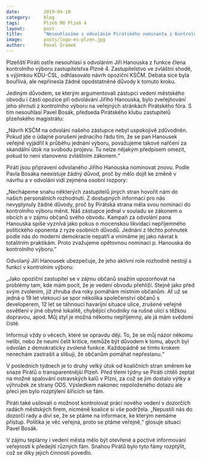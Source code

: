 ```yaml
---
date:         2019-04-10
category:     blog
tags:         Plzeň MO Plzeň 4
layout:       post
title:        "Nesouhlasíme s odvoláním Pirátského nominanta z Kontrolního výboru" 
image:        posts/logo-ms-plzen.jpg
author:       Pavel Šrámek
---
```


Plzeňští Piráti ostře nesouhlasí s odvoláním Jiří Hanouska z funkce člena kontrolního výboru zastupitelstva Plzně 4. Zastupitelstvo ve zvláštní shodě, s výjimkou KDU-ČSL, odhlasovalo návrh opoziční KSČM. Debata sice byla bouřlivá, ale nepřinesla žádné opodstatněné důvody k tomuto kroku.

Jediným důvodem, se kterým argumentovali zástupci vedení městského obvodu i části opozice při odvolávání Jiřího Hanouska, bylo zveřejňování jeho shrnutí z kontrolního výboru na veřejných stránkách Pirátského fóra. S tím nesouhlasí Pavel Bosák, předseda Pirátského klubu zastupitelů plzeňského magistrátu:

„Návrh KSČM na odvolání našeho zástupce nebyl uspokojivě zdůvodněn. Pokud jde o údajné porušení jednacího řádu tím, že se pan Hanousek veřejně vyjádřil k průběhu jednání výboru, považujeme takové nařčení za skandální útok na svobodu projevu. Tu nelze nějakým předpisem omezit, pokud to není stanoveno zvláštním zákonem.“

Piráti jsou připraveni odvolaného Jiřího Hanouska nominovat znovu. Podle Pavla Bosáka neexistuje žádný důvod, proč by mělo dojít ke změně v návrhu a v odvolání vidí zejména osobní rozpory:

„Nechápeme snahu některých zastupitelů jiných stran hovořit nám do našich personálních rozhodnutí. Z dostupných informací pro nás nevyplynuly žádné důvody, proč by Pirátská strana měla svou nominaci do kontrolního výboru měnit. Náš zástupce jednal v souladu se zákonem o obcích a v zájmu občanů svého obvodu. Kampaň za odvolání pana Hanouska spíše vyznívá jako pokus o mocenskou likvidaci nepříjemného politického oponenta z ryze osobních důvodů. Jednání z těchto pohnutek podle nás do moderní demokracie nepatří a vnímáme jej jako návrat k totalitním praktikám. Proto zvažujeme opětovnou nominaci p. Hanouska do kontrolního výboru.“

Odvolaný Jiří Hanousek ubezpečuje, že jeho aktivní role rozhodně nestojí s funkcí v kontrolním výboru:

„Jako opoziční zastupitel se v zájmu občanů snažím upozorňovat na problémy tam, kde mám pocit, že je vedení obvodu přehlíží. Stejně jako před svým zvolením, již zhruba dva roky pomáhám místním občanům. Ať už se jedná o 19 let vlekoucí se spor několika společenství občanů s developerem, 12 let se táhnoucí havarijní situace ulice, zrušené veřejné osvětlení v jiné obytné lokalitě, chybějící chodníky na rušné ulici s těžkou dopravou, apod. Můj styl je možná někomu nepříjemný, ale já mám svědomí čisté.

Informuji vždy o věcech, které se opravdu dějí. To, že se můj názor někomu nelíbí, nebo že neumí čelit kritice, nemůže být důvodem k tomu, abych byl odvolán z demokraticky zvolené funkce. Každopádně se tímto krokem nenechám zastrašit a slibuji, že občanům pomáhat nepřestanu.“

V posledních týdnech je to druhý velký útok od koaličních stran směrem ke snaze Pirátů o transparentnější Plzeň. Před třemi týdny se Piráti chtěli zeptat na možné spalování ostravských kalů v Plzni, za což se jim dostalo výtky  a výhružek ze strany ODS. Výsledkem nakonec nepoloženého dotazu ale přeci jen bylo rozptýlení šířících se fám.

Piráti také usilovali o možnost kontrolovat práci nového vedení v dozorčích radách městských firem, nicméně koalice si vše podržela. „Nepustili nás do dozorčí rady a diví se, že se ptáme na informace, ke kterým nemáme přístup. Politika je věc veřejná, proto se ptáme veřejně,“ glosuje situaci Pavel Bosák.

V zájmu teplárny i vedení města mělo být otevřené a poctivé informování veřejnosti k předejití různých fám. Snahou Pirátů bylo tyto fámy rozptýlit, což se díky jejich činnosti povedlo.

